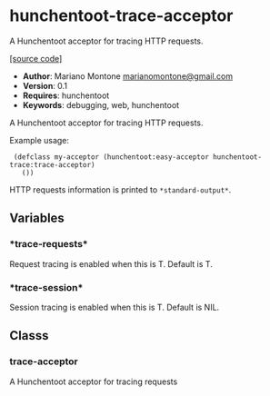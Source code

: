 # hunchentoot-trace-acceptor

A Hunchentoot acceptor for tracing HTTP requests.

[[source code]](../hunchentoot-trace-acceptor.lisp)

- **Author**: Mariano Montone <marianomontone@gmail.com>
- **Version**: 0.1
- **Requires**: hunchentoot
- **Keywords**: debugging, web, hunchentoot


 A Hunchentoot acceptor for tracing HTTP requests.

 Example usage:

     (defclass my-acceptor (hunchentoot:easy-acceptor hunchentoot-trace:trace-acceptor)
       ())

 HTTP requests information is printed to `*standard-output*`.



## Variables
### \*trace-requests\*
Request tracing is enabled when this is T. Default is T.

### \*trace-session\*
Session tracing is enabled when this is T. Default is NIL.

## Classs
### trace-acceptor
A Hunchentoot acceptor for tracing requests

